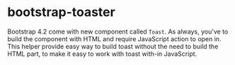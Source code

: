 # bootstrap-toaster

Bootstrap 4.2 come with new component called `Toast`. As always, you've to build 
the component with HTML and require JavaScript action to open in. This helper 
provide easy way to build toast without the need to build the HTML part, to make
it easy to work with toast with-in JavaScript.